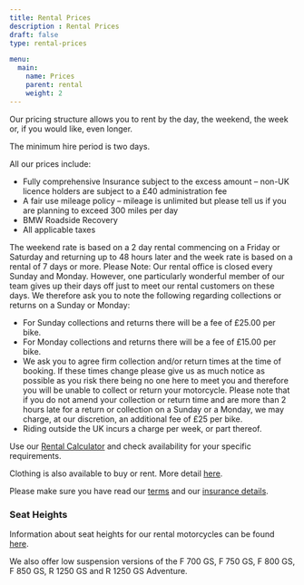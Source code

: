 ```yaml
---
title: Rental Prices
description : Rental Prices
draft: false
type: rental-prices

menu:
  main:
    name: Prices
    parent: rental
    weight: 2
---
```

Our pricing structure allows you to rent by the day, the weekend, the week or, if you would like, even longer. 

The minimum hire period is two days. 

All our prices include:

- Fully comprehensive Insurance subject to the excess amount – non-UK licence holders are subject to a £40 administration fee
- A fair use mileage policy – mileage is unlimited but please tell us if you are planning to exceed 300 miles per day
- BMW Roadside Recovery
- All applicable taxes

The weekend rate is based on a 2 day rental commencing on a Friday or Saturday and returning up to 48 hours later and the week rate is based on a rental of 7 days or more. Please Note: Our rental office is closed every Sunday and Monday.
However, one particularly wonderful member of our team gives up their days off just to meet our rental customers on these days. We therefore ask you to note the following regarding collections or returns on a Sunday or Monday:

- For Sunday collections and returns there will be a fee of £25.00 per bike.
- For Monday collections and returns there will be a fee of £15.00 per bike.
- We ask you to agree firm collection and/or return times at the time of booking. If these times change please give us as much notice as possible as you risk there being no one here to meet you and therefore you will be unable to collect or return your motorcycle. Please note that if you do not amend your collection or return time and are more than 2 hours late for a return or collection on a Sunday or a Monday, we may charge, at our discretion, an additional fee of £25 per bike.
- Riding outside the UK incurs a charge per week, or part thereof.

Use our [Rental Calculator](/rental-calculator) and check availability for your specific requirements.

Clothing is also available to buy or rent. More detail [here](/clothing).

Please make sure you have read our [terms](rental-terms) and our [insurance details](insurance-details).

### Seat Heights
Information about seat heights for our rental motorcycles can be found [here](https://www.bmw-motorrad.co.uk/en/models/seat-height-overview.html).

We also offer low suspension versions of the F 700 GS, F 750 GS, F 800 GS, F 850 GS, R 1250 GS and R 1250 GS Adventure.